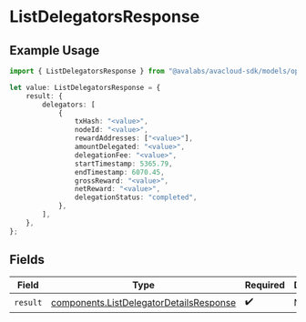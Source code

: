 # ListDelegatorsResponse

## Example Usage

```typescript
import { ListDelegatorsResponse } from "@avalabs/avacloud-sdk/models/operations";

let value: ListDelegatorsResponse = {
    result: {
        delegators: [
            {
                txHash: "<value>",
                nodeId: "<value>",
                rewardAddresses: ["<value>"],
                amountDelegated: "<value>",
                delegationFee: "<value>",
                startTimestamp: 5365.79,
                endTimestamp: 6070.45,
                grossReward: "<value>",
                netReward: "<value>",
                delegationStatus: "completed",
            },
        ],
    },
};
```

## Fields

| Field                                                                                              | Type                                                                                               | Required                                                                                           | Description                                                                                        |
| -------------------------------------------------------------------------------------------------- | -------------------------------------------------------------------------------------------------- | -------------------------------------------------------------------------------------------------- | -------------------------------------------------------------------------------------------------- |
| `result`                                                                                           | [components.ListDelegatorDetailsResponse](../../models/components/listdelegatordetailsresponse.md) | :heavy_check_mark:                                                                                 | N/A                                                                                                |